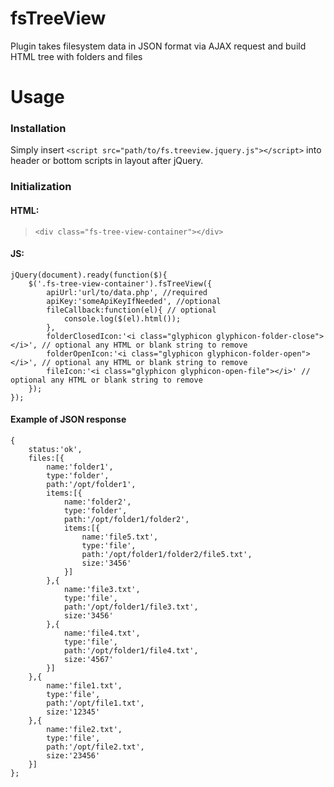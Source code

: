 # fsTreeView
Plugin takes filesystem data in JSON format via AJAX request and build HTML tree with folders and files 

# Usage
### Installation
Simply insert `<script src="path/to/fs.treeview.jquery.js"></script>` into header or bottom scripts in layout after jQuery.

### Initialization
#### HTML:
> `<div class="fs-tree-view-container"></div>`

#### JS:
```
jQuery(document).ready(function($){
	$('.fs-tree-view-container').fsTreeView({
		apiUrl:'url/to/data.php', //required 
		apiKey:'someApiKeyIfNeeded', //optional
		fileCallback:function(el){ // optional
			console.log($(el).html());
		},
		folderClosedIcon:'<i class="glyphicon glyphicon-folder-close"></i>', // optional any HTML or blank string to remove
		folderOpenIcon:'<i class="glyphicon glyphicon-folder-open"></i>', // optional any HTML or blank string to remove
		fileIcon:'<i class="glyphicon glyphicon-open-file"></i>' // optional any HTML or blank string to remove
	});
});
```
#### Example of JSON response
```
{
	status:'ok',
	files:[{
		name:'folder1',
		type:'folder',
		path:'/opt/folder1',
		items:[{
			name:'folder2',
			type:'folder',
			path:'/opt/folder1/folder2',
			items:[{
				name:'file5.txt',
				type:'file',
				path:'/opt/folder1/folder2/file5.txt',
				size:'3456'
			}]
		},{
			name:'file3.txt',
			type:'file',
			path:'/opt/folder1/file3.txt',
			size:'3456'
		},{
			name:'file4.txt',
			type:'file',
			path:'/opt/folder1/file4.txt',
			size:'4567'
		}]
	},{
		name:'file1.txt',
		type:'file',
		path:'/opt/file1.txt',
		size:'12345'
	},{
		name:'file2.txt',
		type:'file',
		path:'/opt/file2.txt',
		size:'23456'
	}]
};
```